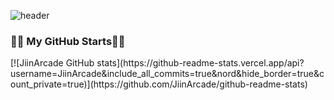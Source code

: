 ![header](https://capsule-render.vercel.app/api?type=waving&color=timeGradient&text=Welcome%20to%20Jiin's%20GitHub%20🤞&animation=twinkling&fontSize=35&fontAlignY=40&fontAlign=70&height=250)

<h3>👩‍💻 My GitHub Starts👩‍💻</h3>
<div aling="center">
[![JiinArcade GitHub stats](https://github-readme-stats.vercel.app/api?username=JiinArcade&include_all_commits=true&nord&hide_border=true&count_private=true)](https://github.com/JiinArcade/github-readme-stats)
</div>

